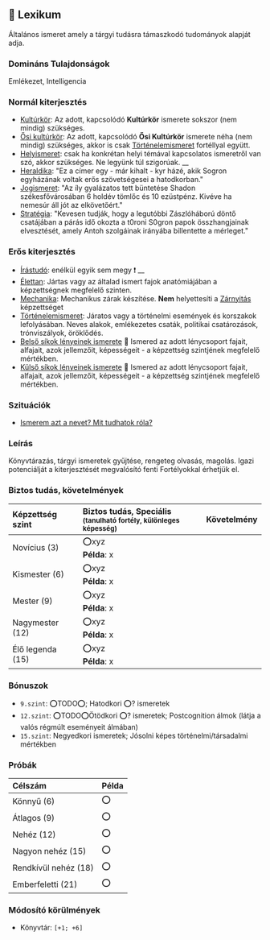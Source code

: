 ## 🔵 Lexikum

Általános ismeret amely a tárgyi tudásra támaszkodó tudományok alapját adja. 

### Domináns Tulajdonságok

Emlékezet, Intelligencia

### Normál kiterjesztés

- [Kultúrkör](../fortelyok.kiemelt/kulturkor.md): Az adott, kapcsolódó **Kultúrkör** ismerete sokszor (nem mindig) szükséges.
- [Ősi kultúrkör](../fortelyok.altalanos/osi_kulturkor.md): Az adott, kapcsolódó **Ősi Kultúrkör** ismerete néha (nem mindig) szükséges, akkor is csak [Történelemismeret](../fortelyok.altalanos/tortenelemismeret.md) fortéllyal együtt.
- [Helyismeret](../fortelyok.kiemelt/helyismeret.md): csak ha konkrétan helyi témával kapcsolatos ismeretről van szó, akkor szükséges. Ne legyünk túl szigorúak.
__
- [Heraldika](../fortelyok.szabad/heraldika.md): "Ez a címer egy - már kihalt - kyr házé, akik Sogron egyházának voltak erős szövetségesei a hatodkorban."
- [Jogismeret](../fortelyok.szabad/jogismeret.md): "Az íly gyalázatos tett büntetése Shadon székesfővárosában 6 holdév tömlőc és 10 ezüstpénz. Kivéve ha nemesúr áll jót az elkövetőért."
- [Stratégia](../fortelyok.szabad/strategia.md): "Kevesen tudják, hogy a legutóbbi Zászlóháború döntő csatájában a párás idő okozta a t0roni S0gron papok összhangjainak elvesztését, amely Antoh szolgáinak irányába billentette a mérleget."

### Erős kiterjesztés

- [Írástudó](../fortelyok.altalanos/irastudo.md): enélkül egyik sem megy ❗
__
- [Élettan](../fortelyok.altalanos/elettan.md): Jártas vagy az általad ismert fajok anatómiájában a képzettségnek megfelelő szinten.
- [Mechanika](../fortelyok.altalanos/mechanika.md): Mechanikus zárak készítése. **Nem** helyettesíti a [Zárnyitás](zarnyitas.md) képzettséget
- [Történelemismeret](../fortelyok.altalanos/tortenelemismeret.md): Járatos vagy a történelmi események és korszakok lefolyásában. Neves alakok, emlékezetes csaták, politikai csatározások, trónviszályok, öröklődés.
- [Belső síkok lényeinek ismerete](../fortelyok.misztikus/belso_sikok_lenyeinek_ismerete.md) 🔁 Ismered az adott lénycsoport fajait, alfajait, azok jellemzőit, képességeit - a képzettség szintjének megfelelő mértékben.
- [Külső síkok lényeinek ismerete](../fortelyok.misztikus/kulso_sikok_lenyeinek_ismerete.md) 🔁 Ismered az adott lénycsoport fajait, alfajait, azok jellemzőit, képességeit - a képzettség szintjének megfelelő mértékben.

### Szituációk

- [Ismerem azt a nevet? Mit tudhatok róla?](../szituaciok/ismerem_mit_tudhatok_rola.md)

### Leírás

Könyvtárazás, tárgyi ismeretek gyűjtése, rengeteg olvasás, magolás. Igazi potenciálját a kiterjesztését megvalósító fenti Fortélyokkal érhetjük el.

### Biztos tudás, követelmények

| Képzettség szint | Biztos tudás, Speciális <br /><sub>(tanulható fortély, különleges  képesség)</sub> | Követelmény |
|:---------------- |:---------------------------------------------------------------------------------- |:-----------:|
| Novícius (3)     | ⭕xyz <br /> **Példa**: x                                                          |             |
| Kismester (6)    | ⭕xyz <br /> **Példa**: x                                                          |             |
| Mester (9)       | ⭕xyz <br /> **Példa**: x                                                          |             |
| Nagymester (12)  | ⭕xyz <br /> **Példa**: x                                                          |             |
| Élő legenda (15) | ⭕xyz <br /> **Példa**: x                                                          |             |

### Bónuszok

- `9.szint`: ⭕TODO⭕; Hatodkori ⭕? ismeretek
- `12.szint`: ⭕TODO⭕Ötödkori ⭕? ismeretek; Postcognition álmok (látja a valós régmúlt eseményeit álmában)
- `15.szint`: Negyedkori ismeretek; Jósolni képes történelmi/társadalmi mértékben

### Próbák

| Célszám              | Példa |
| :------------------- | :---- |
| Könnyű       (6)     | ⭕     |
| Átlagos      (9)     | ⭕     |
| Nehéz        (12)    | ⭕     |
| Nagyon nehéz (15)    | ⭕     |
| Rendkívül nehéz (18) | ⭕     |
| Emberfeletti (21)    | ⭕     |

### Módosító körülmények

- Könyvtár: `[+1; +6]`
